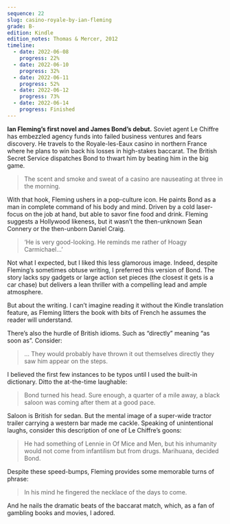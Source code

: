 ```yaml
---
sequence: 22
slug: casino-royale-by-ian-fleming
grade: B-
edition: Kindle
edition_notes: Thomas & Mercer, 2012
timeline:
  - date: 2022-06-08
    progress: 22%
  - date: 2022-06-10
    progress: 32%
  - date: 2022-06-11
    progress: 52%
  - date: 2022-06-12
    progress: 73%
  - date: 2022-06-14
    progress: Finished
---
```


**Ian Fleming’s first novel and James Bond’s debut.** Soviet agent Le Chiffre has embezzled agency funds into failed business ventures and fears discovery. He travels to the Royale-les-Eaux casino in northern France where he plans to win back his losses in high-stakes baccarat. The British Secret Service dispatches Bond to thwart him by beating him in the big game.

<!-- end -->

> The scent and smoke and sweat of a casino are nauseating at three in the morning.

With that hook, Fleming ushers in a pop-culture icon. He paints Bond as a man in complete command of his body and mind. Driven by a cold laser-focus on the job at hand, but able to savor fine food and drink. Fleming suggests a Hollywood likeness, but it wasn’t the then-unknown Sean Connery or the then-unborn Daniel Craig.

> ‘He is very good-looking. He reminds me rather of Hoagy Carmichael...’

Not what I expected, but I liked this less glamorous image. Indeed, despite Fleming’s sometimes obtuse writing, I preferred this version of Bond. The story lacks spy gadgets or large action set pieces (the closest it gets is a car chase) but delivers a lean thriller with a compelling lead and ample atmosphere.

But about the writing. I can’t imagine reading it without the Kindle translation feature, as Fleming litters the book with bits of French he assumes the reader will understand.

There’s also the hurdle of British idioms. Such as “directly” meaning “as soon as”. Consider:

> ... They would probably have thrown it out themselves directly they saw him appear on the steps.

I believed the first few instances to be typos until I used the built-in dictionary. Ditto the at-the-time laughable:

> Bond turned his head. Sure enough, a quarter of a mile away, a black saloon was coming after them at a good pace.

Saloon is British for sedan. But the mental image of a super-wide tractor trailer carrying a western bar made me cackle. Speaking of unintentional laughs, consider this description of one of Le Chiffre’s goons:

> He had something of Lennie in Of Mice and Men, but his inhumanity would not come from infantilism but from drugs. Marihuana, decided Bond.

Despite these speed-bumps, Fleming provides some memorable turns of phrase:

> In his mind he fingered the necklace of the days to come.

And he nails the dramatic beats of the baccarat match, which, as a fan of gambling books and movies, I adored.
